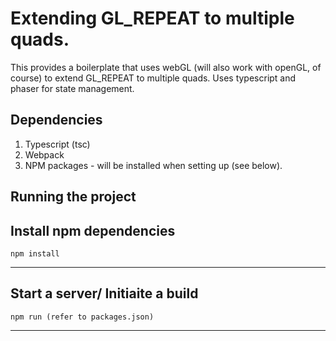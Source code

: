 Extending GL_REPEAT to multiple quads.
==============

This provides a boilerplate that uses webGL (will also work with openGL, of course) to extend GL_REPEAT to multiple quads. Uses typescript and phaser for state management.

## Dependencies
1. Typescript (tsc)
2. Webpack
3. NPM packages - will be installed when setting up (see below).

## Running the project

Install npm dependencies
---
    npm install
---

Start a server/ Initiaite a build
---
    npm run (refer to packages.json)
---